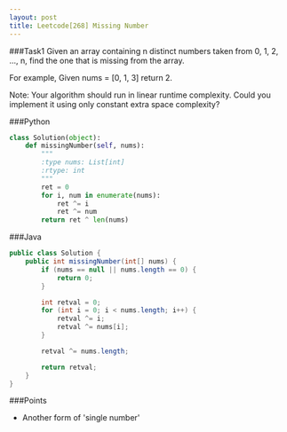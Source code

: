 ```yaml
---
layout: post
title: Leetcode[268] Missing Number
---
```

###Task1
Given an array containing n distinct numbers taken from 0, 1, 2, ..., n, find the one that is missing from the array.

For example,
Given nums = [0, 1, 3] return 2.

Note:
Your algorithm should run in linear runtime complexity. Could you implement it using only constant extra space complexity?

###Python
```python
class Solution(object):
    def missingNumber(self, nums):
        """
        :type nums: List[int]
        :rtype: int
        """
        ret = 0
        for i, num in enumerate(nums):
            ret ^= i
            ret ^= num
        return ret ^ len(nums)
```

###Java
```java
public class Solution {
    public int missingNumber(int[] nums) {
        if (nums == null || nums.length == 0) {
        	return 0;
        }

        int retval = 0;
        for (int i = 0; i < nums.length; i++) {
        	retval ^= i;
        	retval ^= nums[i];
        }

        retval ^= nums.length;

        return retval;
    }
}
```

###Points
* Another form of 'single number'